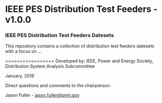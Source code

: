 IEEE PES Distribution Test Feeders - v1.0.0
=================
### IEEE PES Distribution Test Feeders Datesets

This repository contains a collection of distribution test feeders datesets with a focus on ...


=================
Developed by:
IEEE, Power and Energy Society, Distribution System Analysis Subcommittee 

January, 2016

Direct questions and comments to the chairperson:

Jason Fuller - jason.fuller@pnnl.gov
